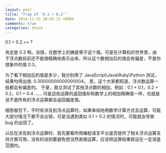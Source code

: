 ```yaml
---
layout: post
title: "Trap of '0.1 + 0.2'"
date: 2014-11-22 10:45:23 +0800
comments: true
categories: Shock
---
```


0.1 + 0.2 == ? 

<!-- more -->

肯定是 0.3 啊。没错，在数学上的确是等于这个值。可是在计算机的世界里，由于浮点数目前还不能很精确地表示出来，所以这个数相加后的值会有偏差，不是你想象中的值 0.3。

为了看下相加后的值是多少，我分别用了 JavaScript\Java\Ruby\Python 测试，结果均得出值: 0.30000000000000004。
恩，这个大家都知道，浮点数运算一般都会有偏差的。
于是，我又测试了其他浮点数的相加，例如：0.1 + 0.1，0.2 + 0.2，0.1 + 0.4 ......
可是这些运算的返回值却和数学上的相加精确值一样，也就是说不是所有的浮点运算都会返回偏差值。

细思极恐下，平时有涉及到浮点运算时，如果单纯地用数学计算方式去运算，可能大部分情况下都不会出错，可是当遇到类似 0.1 + 0.2 的情况时，可能就会导致 bug 的出现了。

以后在涉及到浮点运算时，首先要看所用编程语言平台是否提供了相关浮点运算支持方案可用，没有的话则要避免想当然直接运算，应该把运算结果假设在一定误差范围内。
